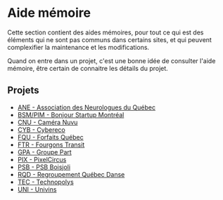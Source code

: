 # Aide mémoire

Cette section contient des aides mémoires, pour tout ce qui est des éléments qui ne sont pas communs dans certains sites, et qui peuvent complexifier la maintenance et les modifications.

Quand on entre dans un projet, c'est une bonne idée de consulter l'aide mémoire, être certain de connaitre les détails du projet.

## Projets
- [ANE - Association des Neurologues du Québec](association-neurologues)
- [BSM/PIM - Bonjour Startup Montréal](bonjour-startup-montreal)
- [CNU - Caméra Nuvu](nuvu)
- [CYB - Cybereco](cybereco)
- [FQU - Forfaits Québec](forfaits-quebec)
- [FTR - Fourgons Transit](fourgons-transit)
- [GPA - Groupe Part](groupe-part)
- [PIX - PixelCircus](pixelcircus)
- [PSB - PSB Boisjoli](psbboisjoli)
- [RQD - Regroupement Québec Danse](quebec-danse)
- [TEC - Technopolys](technopolys)
- [UNI - Univins](univins)